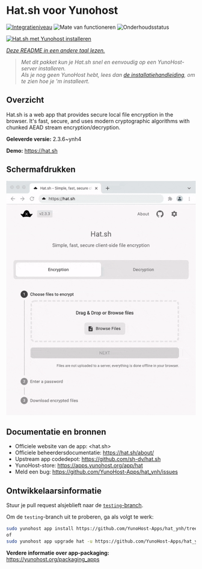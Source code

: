 <!--
NB: Deze README is automatisch gegenereerd door <https://github.com/YunoHost/apps/tree/master/tools/readme_generator>
Hij mag NIET handmatig aangepast worden.
-->

# Hat.sh voor Yunohost

[![Integratieniveau](https://dash.yunohost.org/integration/hat.svg)](https://ci-apps.yunohost.org/ci/apps/hat/) ![Mate van functioneren](https://ci-apps.yunohost.org/ci/badges/hat.status.svg) ![Onderhoudsstatus](https://ci-apps.yunohost.org/ci/badges/hat.maintain.svg)

[![Hat.sh met Yunohost installeren](https://install-app.yunohost.org/install-with-yunohost.svg)](https://install-app.yunohost.org/?app=hat)

*[Deze README in een andere taal lezen.](./ALL_README.md)*

> *Met dit pakket kun je Hat.sh snel en eenvoudig op een YunoHost-server installeren.*  
> *Als je nog geen YunoHost hebt, lees dan [de installatiehandleiding](https://yunohost.org/install), om te zien hoe je 'm installeert.*

## Overzicht

Hat.sh is a web app that provides secure local file encryption in the browser. It's fast, secure, and uses modern cryptographic algorithms with chunked AEAD stream encryption/decryption.


**Geleverde versie:** 2.3.6~ynh4

**Demo:** <https://hat.sh>

## Schermafdrukken

![Schermafdrukken van Hat.sh](./doc/screenshots/screenshot.png)

## Documentatie en bronnen

- Officiele website van de app: <hat.sh>
- Officiele beheerdersdocumentatie: <https://hat.sh/about/>
- Upstream app codedepot: <https://github.com/sh-dv/hat.sh>
- YunoHost-store: <https://apps.yunohost.org/app/hat>
- Meld een bug: <https://github.com/YunoHost-Apps/hat_ynh/issues>

## Ontwikkelaarsinformatie

Stuur je pull request alsjeblieft naar de [`testing`-branch](https://github.com/YunoHost-Apps/hat_ynh/tree/testing).

Om de `testing`-branch uit te proberen, ga als volgt te werk:

```bash
sudo yunohost app install https://github.com/YunoHost-Apps/hat_ynh/tree/testing --debug
of
sudo yunohost app upgrade hat -u https://github.com/YunoHost-Apps/hat_ynh/tree/testing --debug
```

**Verdere informatie over app-packaging:** <https://yunohost.org/packaging_apps>
